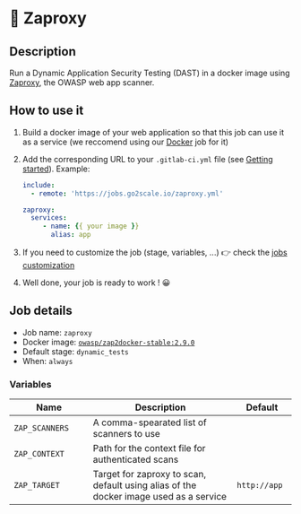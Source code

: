 # 🔎 Zaproxy

## Description

Run a Dynamic Application Security Testing (DAST) in a docker image
using [Zaproxy](https://www.zaproxy.org/), the OWASP web app scanner.

## How to use it

1. Build a docker image of your web application so that this job can
use it as a service (we reccomend using our [Docker](https://hub.go2scale.io/jobs/build/docker_build/) job for it)
2. Add the corresponding URL to your `.gitlab-ci.yml` file (see [Getting
   started](/use-the-hub)). Example:

    ```yaml
    include:
      - remote: 'https://jobs.go2scale.io/zaproxy.yml'

    zaproxy:
      services:
         - name: {{ your image }}
           alias: app
    ```
3. If you need to customize the job (stage, variables, ...) 👉 check the [jobs
   customization](/use-the-hub/#jobs-customization)
4. Well done, your job is ready to work ! 😀

## Job details

* Job name: `zaproxy`
* Docker image:
[`owasp/zap2docker-stable:2.9.0`](https://hub.docker.com/r/owasp/zap2docker-stable)
* Default stage: `dynamic_tests`
* When: `always`

### Variables

| Name | Description | Default |
| ---- | ----------- | ------- |
| `ZAP_SCANNERS` <img width=100/> | A comma-spearated list of scanners to use <img width=175/>| ` ` <img width=100/>|
| `ZAP_CONTEXT` | Path for the context file for authenticated scans | ` ` |
| `ZAP_TARGET` | Target for zaproxy to scan, default using alias of the docker image used as a service | `http://app` |
